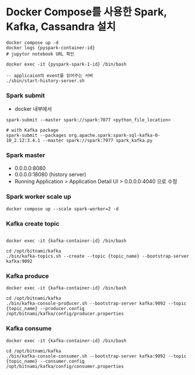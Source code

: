 # Docker Compose를 사용한 Spark, Kafka, Cassandra 설치

```
docker compose up -d
docker logs {pyspark-container-id}
# jupytor notebook URL 확인
```

```
docker exec -it {pyspark-spark-1-id} /bin/bash

-- applicaion의 event를 읽어주는 서버
./sbin/start-history-server.sh
```

### Spark submit

- docker 내부에서

```
spark-submit --master spark://spark:7077 <python_file_location>

# with Kafka package
spark-submit --packages org.apache.spark:spark-sql-kafka-0-10_2.12:3.4.1 --master spark://spark:7077 spark_kafka.py
```

### Spark master

- 0.0.0.0:8080
- 0.0.0.0:18080 (history server)
- Running Application > Application Detail UI > 0.0.0.0:4040 으로 수정

### Spark worker scale up

```
docker compose up --scale spark-worker=2 -d
```

### Kafka create topic

```

docker exec -it {kafka-container-id} /bin/bash

cd /opt/bitnami/kafka
./bin/kafka-topics.sh --create --topic {topic_name} --bootstrap-server kafka:9092

```

### Kafka produce

```
docker exec -it {kafka-container-id} /bin/bash

cd /opt/bitnami/kafka
./bin/kafka-console-producer.sh --bootstrap-server kafka:9092 --topic {topic_name} --producer.config /opt/bitnami/kafka/config/producer.properties
```

### Kafka consume

```
docker exec -it {kafka-container-id} /bin/bash

cd /opt/bitnami/kafka
./bin/kafka-console-consumer.sh --bootstrap-server kafka:9092 --topic {topic_name} --consumer.config /opt/bitnami/kafka/config/consumer.properties
```
